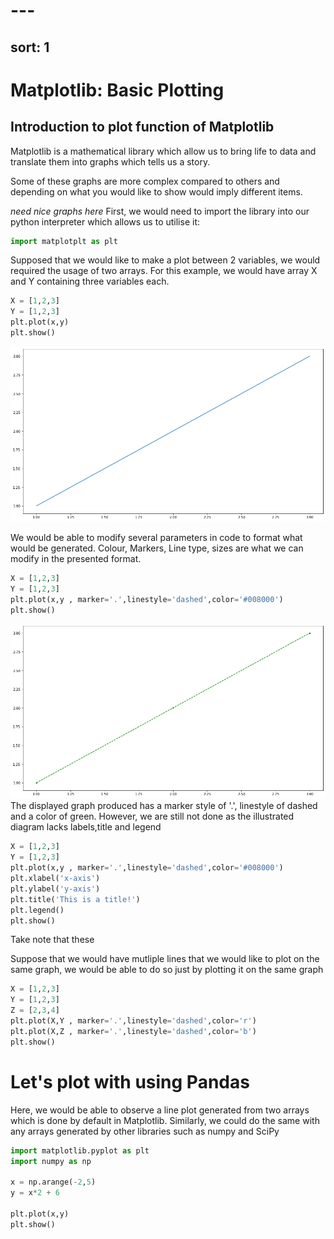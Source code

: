 # ---
sort: 1
---

# Matplotlib: Basic Plotting
## Introduction to plot function of Matplotlib

Matplotlib is a mathematical library which allow us to bring life to data and translate them into graphs which tells us a story.

Some of these graphs are more complex compared to others and depending on what you would like to show would imply different items.

*need nice graphs here*
First, we would need to import the library into our python interpreter which allows us to utilise it:

```python
import matplotplt as plt
```
Supposed that we would like to make a plot between 2 variables, we would required the usage of two arrays. For this example, we would have array X and Y containing three variables each. 
```python
X = [1,2,3]
Y = [1,2,3]
plt.plot(x,y)
plt.show()
```
![WorkshopImage 1](https://raw.githubusercontent.com/darren1998s/darren1998s.github.io/main/assets/images/tfi/basics%20plt/WorkshopImage1.png)


We would be able to modify several parameters in code to format what would be generated. 
Colour, Markers, Line type, sizes are what we can modify in the presented format.
```python
X = [1,2,3]
Y = [1,2,3]
plt.plot(x,y , marker='.',linestyle='dashed',color='#008000')
plt.show()
```
![WorkshopImage 2](https://raw.githubusercontent.com/darren1998s/darren1998s.github.io/main/assets/images/tfi/basics%20plt/WorkshopImage2.png)
The displayed graph produced has a marker style of '.', linestyle of dashed and a color of green. However, we are still not done as the illustrated diagram lacks labels,title and legend 
```python
X = [1,2,3]
Y = [1,2,3]
plt.plot(x,y , marker='.',linestyle='dashed',color='#008000')
plt.xlabel('x-axis')
plt.ylabel('y-axis')
plt.title('This is a title!')
plt.legend()
plt.show()
```
Take note that these 


Suppose that we would have mutliple lines that we would like to plot on the same graph, we would be able to do so just by plotting it on the same graph

```python
X = [1,2,3]
Y = [1,2,3]
Z = [2,3,4]
plt.plot(X,Y , marker='.',linestyle='dashed',color='r')
plt.plot(X,Z , marker='.',linestyle='dashed',color='b')
plt.show()
```


# Let's plot with using Pandas
Here, we would be able to observe a line plot generated from two arrays which is done by default in Matplotlib. Similarly, we could do the same with any arrays generated by other libraries such as numpy and SciPy

```python
import matplotlib.pyplot as plt
import numpy as np

x = np.arange(-2,5)
y = x*2 + 6

plt.plot(x,y)
plt.show()
